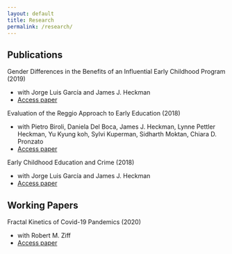 ```yaml
---
layout: default
title: Research
permalink: /research/
---
```


## Publications

Gender Differences in the Benefits of an Influential Early Childhood Program (2019)
* with Jorge Luis García and James J. Heckman
* [Access paper](https://www.sciencedirect.com/science/article/abs/pii/S0014292118300953)

Evaluation of the Reggio Approach to Early Education (2018)
* with Pietro Biroli, Daniela Del Boca, James J. Heckman, Lynne Pettler Heckman, Yu Kyung koh, Sylvi Kuperman, Sidharth Moktan, Chiara D. Pronzato
* [Access paper](https://www.sciencedirect.com/science/article/pii/S1090944317301643)

Early Childhood Education and Crime (2018)
* with Jorge Luis García and James J. Heckman
* [Access paper](https://onlinelibrary.wiley.com/doi/abs/10.1002/imhj.21759)


## Working Papers

Fractal Kinetics of Covid-19 Pandemics (2020)
* with Robert M. Ziff
* [Access paper](https://www.medrxiv.org/content/10.1101/2020.02.16.20023820v2.abstract)